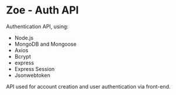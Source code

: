 # Zoe - Auth API

Authentication API, using:

- Node.js
- MongoDB and Mongoose
- Axios
- Bcrypt
- express
- Express Session
- Jsonwebtoken

API used for account creation and user authentication via front-end.
